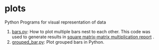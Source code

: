 # plots
Python Programs for visual representation of data

1. [bars.py](bars.py): How to plot multiple bars nest to each other. This code was used to generate results in [square matrix-matrix multiplication report](https://github.com/olutosinbanjo/python-linalgebra/blob/f6caadb7830f69146afed583c4e8fee4c0b9d253/matrix_multiplication/matrix_multiply_loop_unroll.pdf) .
2. [grouped_bar,py](grouped_bar.py): Plot grouped bars in Python.
